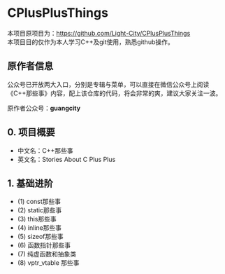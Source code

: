 # CPlusPlusThings

本项目原项目为：<https://github.com/Light-City/CPlusPlusThings>  
本项目目的仅作为本人学习C++及git使用，熟悉github操作。

## 原作者信息

公众号已开放两大入口，分别是专辑与菜单，可以直接在微信公众号上阅读《C++那些事》内容，配上该仓库的代码，将会非常的爽，建议大家关注一波。

原作者公众号：**guangcity**

## 0. 项目概要

- 中文名：C++那些事
- 英文名：Stories About C Plus Plus

## 1. 基础进阶

- (1) const那些事
- (2) static那些事
- (3) this那些事
- (4) inline那些事
- (5) sizeof那些事
- (6) 函数指针那些事
- (7) 纯虚函数和抽象类
- (8) vptr_vtable 那些事
